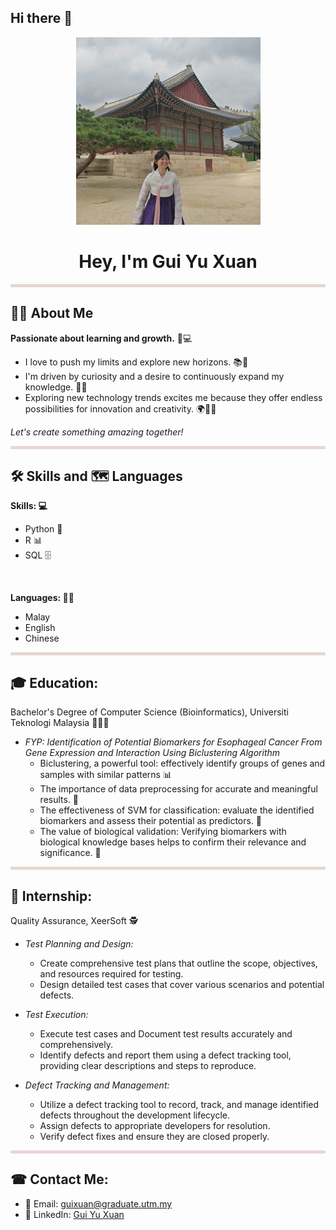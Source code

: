 ## Hi there 👋

<div align="center"><img src="https://github.com/wyu04/wyu04/blob/main/IMG_20240917_152740.jpg" width="295" height="300"></div>
<h1 align="center"> Hey, I'm Gui Yu Xuan </h1>
<hr style="height:5px;border-width:0;background-color:#e8d6d2; border-radius: 25px;">

## 👩‍💻 About Me
**Passionate about learning and growth.** 🌱💻
* I love to push my limits and explore new horizons. 📚🧠 
* I'm driven by curiosity and a desire to continuously expand my knowledge. 🚀💡
* Exploring new technology trends excites me because they offer endless possibilities for innovation and creativity. 🌍👨‍💻  

*Let's create something amazing together!*

<hr style="height:5px;border-width:0;background-color:#e8d6d2; border-radius: 25px;">

## 🛠️ Skills and 🗺 Languages

**Skills: 💻**
* Python 🐍
* R 📊
* SQL 🗄️
  
<br>

**Languages: ✍🏻**
* Malay
* English
* Chinese

<hr style="height:5px;border-width:0;background-color:#e8d6d2; border-radius: 25px;">
  
## 🎓 Education: 
Bachelor's Degree of Computer Science (Bioinformatics), Universiti Teknologi Malaysia 👨🏻‍🎓
* *FYP: Identification of Potential Biomarkers for Esophageal Cancer From Gene Expression and Interaction Using Biclustering Algorithm*
  * Biclustering, a powerful tool: effectively identify groups of genes and samples with similar patterns 📊
  * The importance of data preprocessing for accurate and meaningful results. 🧹
  * The effectiveness of SVM for classification: evaluate the identified biomarkers and assess their potential as predictors. 🤖
  * The value of biological validation: Verifying biomarkers with biological knowledge bases helps to confirm their relevance and significance. 🧬

<hr style="height:5px;border-width:0;background-color:#e8d6d2; border-radius: 25px;">

## 💼 Internship: 
Quality Assurance, XeerSoft 🕵️
* *Test Planning and Design:*
  * Create comprehensive test plans that outline the scope, objectives, and resources required for testing.
  * Design detailed test cases that cover various scenarios and potential defects.
      
* *Test Execution:*
    * Execute test cases and Document test results accurately and comprehensively.
    * Identify defects and report them using a defect tracking tool, providing clear descriptions and steps to reproduce.
  
* *Defect Tracking and Management:*
    * Utilize a defect tracking tool to record, track, and manage identified defects throughout the development lifecycle.
    * Assign defects to appropriate developers for resolution.
    * Verify defect fixes and ensure they are closed properly.

<hr style="height:5px;border-width:0;background-color:#e8d6d2; border-radius: 25px;">

## ☎︎ Contact Me:
* 📩 Email: guixuan@graduate.utm.my
* 🔗 LinkedIn: [Gui Yu Xuan](https://www.linkedin.com/in/guiyuxuan)

